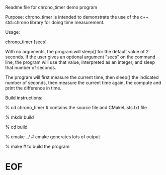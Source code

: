 Readme file for chrono_timer demo program

Purpose:
chrono_timer is intended to demonstrate the use of the c++ std::chrono library
for doing time measurement.

Usage:

chrono_timer [secs]

With no arguments, the program will sleep() for the default value of 2 
seconds. If the user gives an optional argument "secs" on the command line,
the program will use that value, interpreted as an integer, and sleep
that number of seconds.

The program will first measure the current time, then sleep() the indicated
number of seconds, then measure the current time again, the compute
and print the difference in time.

Build instructions:

% cd chrono_timer     # contains the source file and CMakeLists.txt file

% mkdir build

% cd build

% cmake ../           # cmake generates lots of output

% make                # to build the program

# EOF
